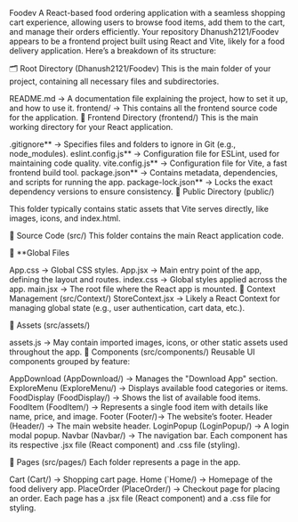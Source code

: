Foodev
A React-based food ordering application with a seamless shopping cart experience, allowing users to browse food items, add them to the cart, and manage their orders efficiently. Your repository Dhanush2121/Foodev appears to be a frontend project built using React and Vite, likely for a food delivery application. 
Here’s a breakdown of its structure:

🗂 Root Directory (Dhanush2121/Foodev) This is the main folder of your project, containing all necessary files and subdirectories.

README.md → A documentation file explaining the project, how to set it up, and how to use it.
frontend/ → This contains all the frontend source code for the application.
📂 Frontend Directory (frontend/) This is the main working directory for your React application.

.gitignore** → Specifies files and folders to ignore in Git (e.g., node_modules).
eslint.config.js** → Configuration file for ESLint, used for maintaining code quality.
vite.config.js** → Configuration file for Vite, a fast frontend build tool.
package.json** → Contains metadata, dependencies, and scripts for running the app.
package-lock.json** → Locks the exact dependency versions to ensure consistency.
📂 Public Directory (public/)

This folder typically contains static assets that Vite serves directly, like images, icons, and index.html.

📂 Source Code (src/) This folder contains the main React application code.

📜 **Global Files

App.css → Global CSS styles.
App.jsx → Main entry point of the app, defining the layout and routes.
index.css → Global styles applied across the app.
main.jsx → The root file where the React app is mounted.
📂 Context Management (src/Context/) StoreContext.jsx → Likely a React Context for managing global state (e.g., user authentication, cart data, etc.).

📂 Assets (src/assets/)

assets.js → May contain imported images, icons, or other static assets used throughout the app.
📂 Components (src/components/) Reusable UI components grouped by feature:

AppDownload (AppDownload/) → Manages the "Download App" section.
ExploreMenu (ExploreMenu/) → Displays available food categories or items.
FoodDisplay (FoodDisplay/) → Shows the list of available food items.
FoodItem (FoodItem/) → Represents a single food item with details like name, price, and image.
Footer (Footer/)→ The website’s footer.
Header (Header/) → The main website header.
LoginPopup (LoginPopup/) → A login modal popup.
Navbar (Navbar/) → The navigation bar.
Each component has its respective .jsx file (React component) and .css file (styling).

📂 Pages (src/pages/) Each folder represents a page in the app.

Cart (Cart/) → Shopping cart page.
Home (`Home/) → Homepage of the food delivery app.
PlaceOrder (PlaceOrder/) → Checkout page for placing an order.
Each page has a .jsx file (React component) and a .css file for styling.
